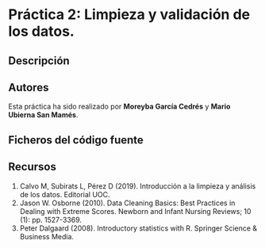 # Práctica 2: Limpieza y validación de los datos.

## Descripción


## Autores

Esta práctica ha sido realizado por **Moreyba García Cedrés** y **Mario Ubierna San Mamés**.

## Ficheros del código fuente



## Recursos
1. Calvo M, Subirats L, Pérez D (2019). Introducción a la limpieza y análisis de los datos. Editorial UOC.
2. Jason W. Osborne (2010). Data Cleaning Basics: Best Practices in Dealing with Extreme Scores. Newborn and Infant Nursing Reviews; 10 (1): pp. 1527-3369.
3. Peter Dalgaard (2008). Introductory statistics with R. Springer Science & Business Media.
